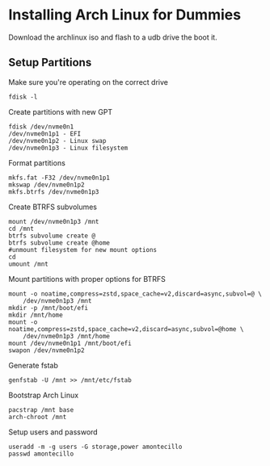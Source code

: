 # Installing Arch Linux for Dummies
Download the archlinux iso and flash to a udb drive the boot it.

## Setup Partitions
Make sure you're operating on the correct drive
```
fdisk -l
```
Create partitions with new GPT
```
fdisk /dev/nvme0n1
/dev/nvme0n1p1 - EFI
/dev/nvme0n1p2 - Linux swap
/dev/nvme0n1p3 - Linux filesystem
```
Format partitions
```
mkfs.fat -F32 /dev/nvme0n1p1
mkswap /dev/nvme0n1p2
mkfs.btrfs /dev/nvme0n1p3
```
Create BTRFS subvolumes
```
mount /dev/nvme0n1p3 /mnt
cd /mnt
btrfs subvolume create @
btrfs subvolume create @home
#unmount filesystem for new mount options
cd
umount /mnt
```
Mount partitions with proper options for BTRFS
```
mount -o noatime,compress=zstd,space_cache=v2,discard=async,subvol=@ \
    /dev/nvme0n1p3 /mnt
mkdir -p /mnt/boot/efi
mkdir /mnt/home
mount -o noatime,compress=zstd,space_cache=v2,discard=async,subvol=@home \
    /dev/nvme0n1p3 /mnt/home
mount /dev/nvme0n1p1 /mnt/boot/efi
swapon /dev/nvme0n1p2
```
Generate fstab
```
genfstab -U /mnt >> /mnt/etc/fstab
```
Bootstrap Arch Linux
```
pacstrap /mnt base
arch-chroot /mnt
```
Setup users and password
```
useradd -m -g users -G storage,power amontecillo
passwd amontecillo
```